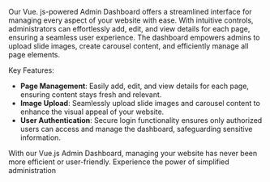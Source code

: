 

Our Vue. js-powered Admin Dashboard offers a streamlined interface for managing every aspect of your website with ease. With intuitive controls, administrators can effortlessly add, edit, and view details for each page, ensuring a seamless user experience. The dashboard empowers admins to upload slide images, create carousel content, and efficiently manage all page elements.

Key Features:
- **Page Management**: Easily add, edit, and view details for each page, ensuring content stays fresh and relevant.
- **Image Upload**: Seamlessly upload slide images and carousel content to enhance the visual appeal of your website.
- **User Authentication**: Secure login functionality ensures only authorized users can access and manage the dashboard, safeguarding sensitive information.
  
With our Vue.js Admin Dashboard, managing your website has never been more efficient or user-friendly. Experience the power of simplified administration 
